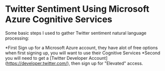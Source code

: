 # Twitter Sentiment Using Microsoft Azure Cognitive Services

Some basic steps I used to gather Twitter sentiment natural language processing:

*First Sign up for a Microsoft Azure account, they have alot of free options when first signing up, you will want to use their Cognitive Services
*Second you will need to get a [Twitter Developer Account] (https://developer.twitter.com/), then sign up for "Elevated" access.

